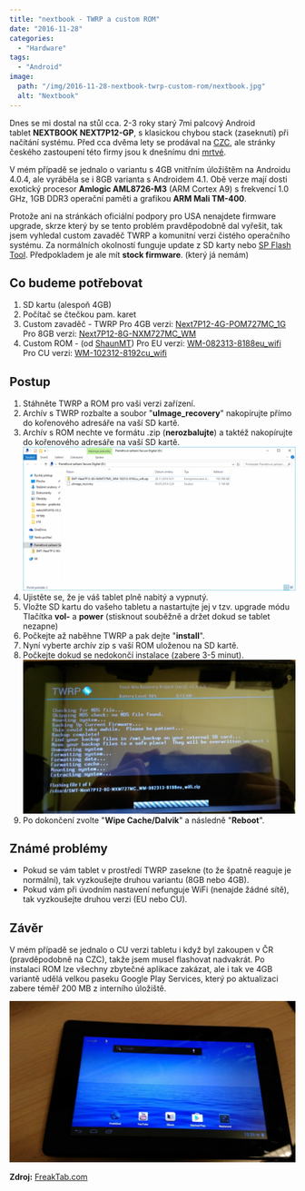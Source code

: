 ```yaml
---
title: "nextbook - TWRP a custom ROM"
date: "2016-11-28"
categories: 
  - "Hardware"
tags: 
  - "Android"
image:
  path: "/img/2016-11-28-nextbook-twrp-custom-rom/nextbook.jpg"
  alt: "Nextbook"
---
```


Dnes se mi dostal na stůl cca. 2-3 roky starý 7mi palcový Android tablet **NEXTBOOK NEXT7P12-GP**, s klasickou chybou stack (zaseknutí) při načítání systému. Před cca dvěma lety se prodával na [CZC](https://www.czc.cz/nextbook-7p12-8g-cerna/155268/produkt), ale stránky českého zastoupení této firmy jsou k dnešnímu dni [mrtvé](https://www.nextbook.cz/).

V mém případě se jednalo o variantu s 4GB vnitřním úložištěm na Androidu 4.0.4, ale vyráběla se i 8GB varianta s Androidem 4.1. Obě verze mají dosti exotický procesor **Amlogic AML8726-M3** (ARM Cortex A9) s frekvencí 1.0 GHz, 1GB DDR3 operační paměti a grafikou **ARM Mali TM-400**.

Protože ani na stránkách oficiální podpory pro USA nenajdete firmware upgrade, skrze který by se tento problém pravděpodobně dal vyřešit, tak jsem vyhledal custom zavaděč TWRP a komunitní verzi čistého operačního systému. Za normálních okolností funguje update z SD karty nebo [SP Flash Tool](https://spflashtool.com/). Předpokladem je ale mít **stock firmware**. (který já nemám)

## Co budeme potřebovat

1. SD kartu (alespoň 4GB)
2. Počítač se čtečkou pam. karet
3. Custom zavaděč - TWRP Pro 4GB verzi: [Next7P12-4G-POM727MC\_1G](https://mega.nz/#!u0QHULZJ!A6y4Y65OG03RLjcMZdCBnfxpr4dxA10orneC2qsPuvU) Pro 8GB verzi: [Next7P12-8G-NXM727MC\_WM](https://mega.nz/#!P9RxmKCT!bHeLbRk1xS8S9NBi1gIfwHfc5LdCnh-fili-b1VX9VQ)
4. Custom ROM - (od [ShaunMT](https://freaktab.com/member/6564-shaunmt)) [](http://freaktab.com/member/6564-shaunmt)Pro EU verzi: [WM-082313-8188eu\_wifi](https://mega.nz/#!i5gViYTY!wcJK3puIGST9Y_76oOXU1TFRHVU1Q3lbxQTkg5uiPqI) Pro CU verzi: [WM-102312-8192cu\_wifi](https://mega.nz/#!yhYylKSY!zj3Jd3TYBiX5i37WyeWKtKAHKBc04RWh6lSQ3aezt2g)

## Postup

1. Stáhněte TWRP a ROM pro vaši verzi zařízení.
2. Archív s TWRP rozbalte a soubor "**uImage\_recovery**" nakopírujte přímo do kořenového adresáře na vaší SD kartě.
3. Archív s ROM nechte ve formátu .zip (**nerozbalujte**) a taktéž nakopírujte do kořenového adresáře na vaší SD kartě. 
![zip](/img/2016-11-28-nextbook-twrp-custom-rom/snip_20161128121409.png)
4. Ujistěte se, že je váš tablet plně nabitý a vypnutý.
5. Vložte SD kartu do vašeho tabletu a nastartujte jej v tzv. upgrade módu Tlačítka **vol-** a **power** (stisknout souběžně a držet dokud se tablet nezapne)
6. Počkejte až naběhne TWRP a pak dejte "**install**".
7. Nyní vyberte archív zip s vaší ROM uloženou na SD kartě.
8. Počkejte dokud se nedokončí instalace (zabere 3-5 minut). 
![twrp](/img/2016-11-28-nextbook-twrp-custom-rom/IMG_20161128_091310.jpg)
9. Po dokončení zvolte "**Wipe Cache/Dalvik**" a následně "**Reboot**".

## Známé problémy

- Pokud se vám tablet v prostředí TWRP zasekne (to že špatně reaguje je normální), tak vyzkoušejte druhou variantu (8GB nebo 4GB).
- Pokud vám při úvodním nastavení nefunguje WiFi (nenajde žádné sítě), tak vyzkoušejte druhou verzi (EU nebo CU).

## Závěr

V mém případě se jednalo o CU verzi tabletu i když byl zakoupen v ČR (pravděpodobně na CZC), takže jsem musel flashovat nadvakrát. Po instalaci ROM lze všechny zbytečné aplikace zakázat, ale i tak ve 4GB variantě udělá velkou paseku Google Play Services, který po aktualizaci zabere téměř 200 MB z interního úložiště.

![tab](/img/2016-11-28-nextbook-twrp-custom-rom/IMG_20161128_122656.jpg)

**Zdroj:** [FreakTab.com](https://freaktab.com/forum/tablet-support-android/nextbook-tablets/amlogic-nextbook-tablets)

